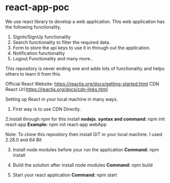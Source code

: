 # react-app-poc

We use react library to develop a web application. This web application has the following functionality,
1. SignIn/SignUp functionality
2. Search functionality to filter the required data.
3. Form to store the api keys to use it in through out the application.
4. Notification functionality
5. Logout Functionality
and many more..

This repository is never ending one and adds lots of functionality and helps others to learn it from this.

Official React Website: https://reactjs.org/docs/getting-started.html
CDN React Url:https://reactjs.org/docs/cdn-links.html

Setting up React in your local machine in many ways.

1. First way is to use CDN Directly.

<script crossorigin src="https://unpkg.com/react@16/umd/react.development.js"></script>
<script crossorigin src="https://unpkg.com/react-dom@16/umd/react-dom.development.js"></script>

2.Install through npm for this install **nodejs**.
**syntax and command:** npm init react-app <appName>
**Example:**  npm init react-app webApp
  
Note: To clone this repository then install GIT in your local machine.
I used 2.28.0 and 64 Bit  

3. Install node modules before your run the application
**Command:** npm install

4. Build the solution after install node modules
**Command:** npm build

5. Start your react application
**Command:** npm start
